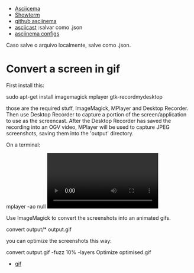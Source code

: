 - [Asciicema](https://asciinema.org/)
- [Showterm](http://showterm.io/)
- [github asciinema](https://github.com/asciinema/asciinema/issues/70)
- [asciicast](https://github.com/asciinema/asciinema/blob/master/doc/asciicast-v1.md) :salvar como .json
- [asciinema configs](http://blog.asciinema.org/post/one-point-o/)

Caso salve o arquivo localmente, salve como .json.

# Convert a screen in gif


First install this:

sudo apt-get install imagemagick mplayer gtk-recordmydesktop

those are the required stuff, ImageMagick, MPlayer and Desktop Recorder. Then use Desktop Recorder to capture a portion of the screen/application to use as the screencast. After the Desktop Recorder has saved the recording into an OGV video, MPlayer will be used to capture JPEG screenshots, saving them into the 'output' directory.

On a terminal:

mplayer -ao null <video file name> -vo jpeg:outdir=output

Use ImageMagick to convert the screenshots into an animated gifs.

convert output/* output.gif

you can optimize the screenshots this way:

convert output.gif -fuzz 10% -layers Optimize optimised.gif

- [gif](http://askubuntu.com/questions/107726/how-to-create-animated-gif-images-of-a-screencast)
